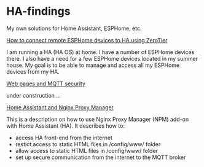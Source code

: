 # HA-findings
My own solutions for Home Assistant, ESPHome, etc.

[How to connect remote ESPHome devices to HA using ZeroTier](ZTbridge.md) 

I am running a HA (HA OS) at home. I have a number of ESPHome devices there. 
I also have a need for a few ESPHome devices located in my summer house.
My goal is to be able to manage and access all my ESPHome devices from my HA.


[Web pages and MQTT security](Web%20pages%20and%20MQTT%20security.md)

under construction ...

[Home Assistant and Nginx Proxy Manager](Add%20HTTPS%20and%20Login.md)

This is a description on how to use Nginx Proxy Manager (NPM) add-on with Home Assistant (HA). It describes how to:
- access HA front-end from the internet
- restict access to static HTML files in /config/www/ folder
- allow access to static HTML files in /config/www/ folder
- set up secure communication from the internet to the MQTT broker
